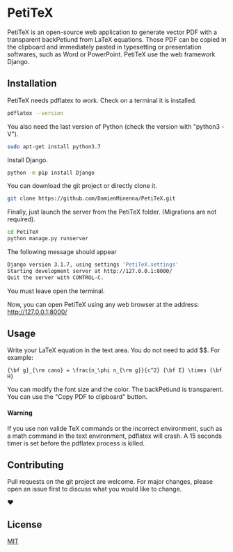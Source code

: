 # PetiTeX

PetiTeX is an open-source web application to generate vector PDF with a transparent backPetiund from LaTeX equations. Those PDF can be copied in the clipboard and immediately pasted in typesetting or presentation softwares, such as Word or PowerPoint. PetiTeX use the web framework Django.

## Installation

PetiTeX needs pdflatex to work. Check on a terminal it is installed.

```bash
pdflatex --version
```

You also need the last version of Python (check the version with "python3 -V").

```bash
sudo apt-get install python3.7
```

Install Django.

```bash
python -m pip install Django
```

You can download the git project or directly clone it.

```bash
git clone https://github.com/DamienMinenna/PetiTeX.git
```

Finally, just launch the server from the PetiTeX folder. (Migrations are not required).

```bash
cd PetiTeX
python manage.py runserver
```

The following message should appear

```bash
Django version 3.1.7, using settings 'PetiTeX.settings'
Starting development server at http://127.0.0.1:8000/
Quit the server with CONTROL-C.
```

You must leave open the terminal.

Now, you can open PetiTeX using any web browser at the address: http://127.0.0.1:8000/

## Usage

Write your LaTeX equation in the text area. You do not need to add $$. For example:
```
{\bf g}_{\rm cano} = \frac{n_\phi n_{\rm g}}{c^2} {\bf E} \times {\bf H}
```

You can modify the font size and the color. The backPetiund is transparent. You can use the "Copy PDF to clipboard" button.

#### Warning

If you use non valide TeX commands or the incorrect environment, such as a math command in the text environment, pdflatex will crash. A 15 seconds timer is set before the pdflatex process is killed.

## Contributing

Pull requests on the git project are welcome. For major changes, please open an issue first to discuss what you would like to change.

♥︎

## License
[MIT](https://choosealicense.com/licenses/mit/)
